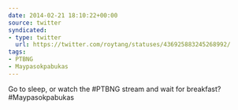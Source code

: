 ```yaml
---
date: 2014-02-21 18:10:22+00:00
source: twitter
syndicated:
- type: twitter
  url: https://twitter.com/roytang/statuses/436925883245268992/
tags:
- PTBNG
- Maypasokpabukas
---
```


Go to sleep, or watch the #PTBNG stream and wait for breakfast? #Maypasokpabukas